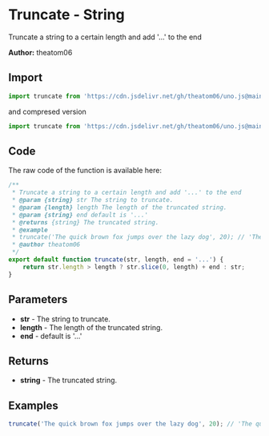 # Truncate - String
Truncate a string to a certain length and add '...' to the end

**Author:** theatom06

## Import 

```js
import truncate from 'https://cdn.jsdelivr.net/gh/theatom06/uno.js@main/lib/string/truncate.js';
```
and compresed version
```js
import truncate from 'https://cdn.jsdelivr.net/gh/theatom06/uno.js@main/lib/string/truncate.min.js';
```

## Code
The raw code of the function is available here:
```js
/**
 * Truncate a string to a certain length and add '...' to the end
 * @param {string} str The string to truncate.
 * @param {length} length The length of the truncated string.
 * @param {string} end default is '...'
 * @returns {string} The truncated string.
 * @example
 * truncate('The quick brown fox jumps over the lazy dog', 20); // 'The quick brown fox...'
 * @author theatom06
 */
export default function truncate(str, length, end = '...') {
    return str.length > length ? str.slice(0, length) + end : str;
}
```

## Parameters
* **str** - The string to truncate.
* **length** - The length of the truncated string.
* **end** - default is '...'


## Returns
* **string** - The truncated string.


## Examples
```js
truncate('The quick brown fox jumps over the lazy dog', 20); // 'The quick brown fox...'

```